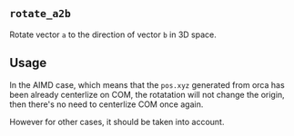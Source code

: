 ## `rotate_a2b` 

Rotate vector `a` to the direction of vector `b` in 3D space.

## Usage

In the AIMD case, which means that the `pos.xyz` generated from orca has been already centerlize on COM, the rotatation will not change the origin, then there's no need to centerlize COM once again.

However for other cases, it should be taken into account.